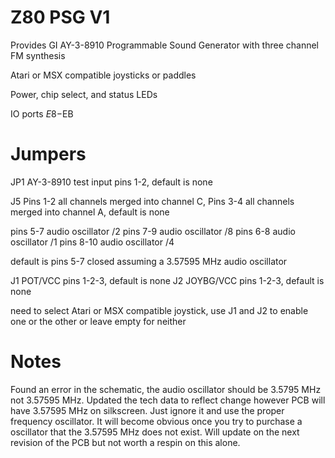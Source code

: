 # Z80 PSG V1

Provides GI AY-3-8910 Programmable Sound Generator with three channel FM synthesis

Atari or MSX compatible joysticks or paddles

Power, chip select, and status LEDs

IO ports $E8-$EB

# Jumpers

JP1 AY-3-8910 test input pins 1-2, default is none

J5 Pins 1-2 all channels merged into channel C, Pins 3-4 all channels merged into channel A, default is none

pins 5-7 audio oscillator /2
pins 7-9 audio oscillator /8
pins 6-8 audio oscillator /1
pins 8-10 audio oscillator /4

default is pins 5-7 closed assuming a 3.57595 MHz audio oscillator

J1 POT/VCC pins 1-2-3, default is none
J2 JOYBG/VCC pins 1-2-3, default is none

need to select Atari or MSX compatible joystick, use J1 and J2 to enable one or the other or leave empty for neither

# Notes

Found an error in the schematic, the audio oscillator should be 3.5795 MHz not 3.57595 MHz.  Updated the tech data to reflect change however PCB will have 3.57595 MHz on silkscreen.  Just ignore it and use the proper frequency oscillator.  It will become obvious once you try to purchase a oscillator that the 3.57595 MHz does not exist.  Will update on the next revision of the PCB but not worth a respin on this alone.
